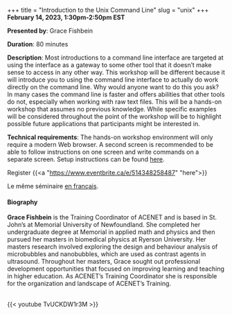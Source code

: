 +++
title = "Introduction to the Unix Command Line"
slug = "unix"
+++
**February 14, 2023, 1:30pm-2:50pm EST**

**Presented by**: Grace Fishbein

**Duration**: 80 minutes

**Description**: Most introductions to a command line interface are targeted at using the interface as a
gateway to some other tool that it doesn’t make sense to access in any other way. This workshop will be
different because it will introduce you to using the command line interface to actually do work directly on
the command line. Why would anyone want to do this you ask? In many cases the command line is faster and
offers abilities that other tools do not, especially when working with raw text files. This will be a hands-on
workshop that assumes no previous knowledge. While specific examples will be considered throughout the point
of the workshop will be to highlight possible future applications that participants might be interested in.

**Technical requirements**: The hands-on workshop environment will only require a modern Web browser. A second
screen is recommended to be able to follow instructions on one screen and write commands on a separate
screen. Setup instructions can be found [here](https://swcarpentry.github.io/shell-novice/setup.html).

Register {{<a "https://www.eventbrite.ca/e/514348258487" "here">}}

Le même séminaire [en français](/unixfr).

#### Biography

**Grace Fishbein** is the Training Coordinator of ACENET and is based in St. John’s at Memorial University of
Newfoundland. She completed her undergraduate degree at Memorial in applied math and physics and then pursued
her masters in biomedical physics at Ryerson University. Her masters research involved exploring the design
and behaviour analysis of microbubbles and nanobubbles, which are used as contrast agents in
ultrasound. Throughout her masters, Grace sought out professional development opportunities that focused on
improving learning and teaching in higher education. As ACENET’s Training Coordinator she is responsible for
the organization and landscape of ACENET’s Training.

<br>
{{< youtube TvUCKDW1r3M >}}
